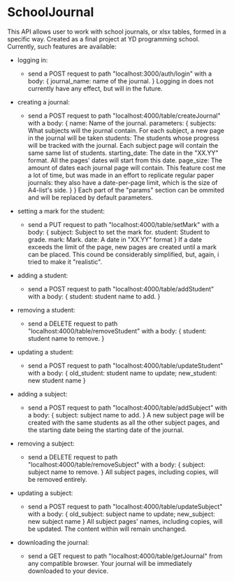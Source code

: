 # SchoolJournal
 
This API allows user to work with school journals, or xlsx tables, formed in a specific way. Created as a final project at YD programming school.
Currently, such features are available:

 - logging in: 
    - send a POST request to path "localhost:3000/auth/login" with a body: 
    {
        journal_name: name of the journal.
    }
 Logging in does not currently have any effect, but will in the future.
 
 - creating a journal:
    - send a POST request to path "localhost:4000/table/createJournal" with a body:
    {
        name: Name of the journal.
        parameters: {
            subjects: What subjects will the journal contain. For each subject, a new page in the journal will be taken
            students: The students whose progress will be tracked with the journal. Each subject page will contain the same same list of students.
            starting_date: The date in the "XX.YY" format. All the pages' dates will start from this date.
            page_size: The amount of dates each journal page will contain. This feature cost me a lot of time, but was made in an effort to replicate regular paper journals: they also have a date-per-page limit, which is the size of A4-list's side.
        }
    }
    Each part of the "params" section can be ommited and will be replaced by default parameters.

 - setting a mark for the student: 
    - send a PUT request to path "localhost:4000/table/setMark" with a body: 
    {
        subject: Subject to set the mark for.
        student: Student to grade.
        mark: Mark.
        date: A date in "XX.YY" format
    }
    If a date exceeds the limit of the page, new pages are created until a mark can be placed. This cound be considerably simplified, but, again, i tried to make it "realistic".
    
- adding a student: 
    - send a POST request to path "localhost:4000/table/addStudent" with a body: 
    {
        student: student name to add.
    }    
- removing a student: 
    - send a DELETE request to path "localhost:4000/table/removeStudent" with a body: 
    {
        student: student name to remove.
    }    
- updating a student: 
    - send a POST request to path "localhost:4000/table/updateStudent" with a body: 
    {
        old_student: student name to update;
        new_student: new student name
    }
    
- adding a subject: 
    - send a POST request to path "localhost:4000/table/addSubject" with a body: 
    {
        subject: subject name to add.
    }
    A new subject page will be created with the same students as all the other subject pages, and the starting date being the starting date of the journal.
    
- removing a subject: 
    - send a DELETE request to path "localhost:4000/table/removeSubject" with a body: 
    {
        subject: subject name to remove.
    }
    All subject pages, including copies, will be removed entirely.
    
- updating a subject: 
    - send a POST request to path "localhost:4000/table/updateSubject" with a body: 
    {
        old_subject: subject name to update;
        new_subject: new subject name
    }
    All subject pages' names, including copies, will be updated. The content within will remain unchanged.
    
- downloading the journal: 
    - send a GET request to path "localhost:4000/table/getJournal" from any compatible browser. Your journal will be immediately downloaded to your device.
